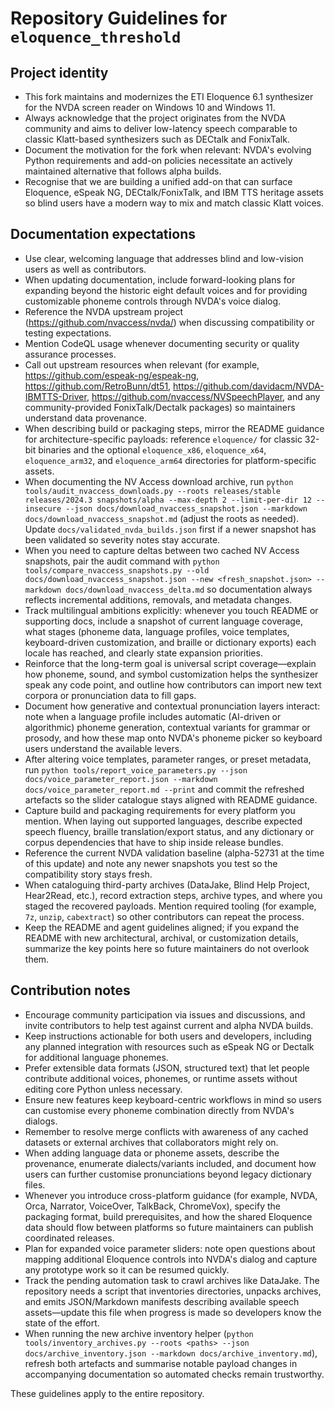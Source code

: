# Repository Guidelines for `eloquence_threshold`

## Project identity
- This fork maintains and modernizes the ETI Eloquence 6.1 synthesizer for the NVDA screen reader on Windows 10 and Windows 11.
- Always acknowledge that the project originates from the NVDA community and aims to deliver low-latency speech comparable to classic Klatt-based synthesizers such as DECtalk and FonixTalk.
- Document the motivation for the fork when relevant: NVDA's evolving Python requirements and add-on policies necessitate an actively maintained alternative that follows alpha builds.
- Recognise that we are building a unified add-on that can surface Eloquence, eSpeak NG, DECtalk/FonixTalk, and IBM TTS heritage assets so blind users have a modern way to mix and match classic Klatt voices.

## Documentation expectations
- Use clear, welcoming language that addresses blind and low-vision users as well as contributors.
- When updating documentation, include forward-looking plans for expanding beyond the historic eight default voices and for providing customizable phoneme controls through NVDA's voice dialog.
- Reference the NVDA upstream project (https://github.com/nvaccess/nvda/) when discussing compatibility or testing expectations.
- Mention CodeQL usage whenever documenting security or quality assurance processes.
- Call out upstream resources when relevant (for example, https://github.com/espeak-ng/espeak-ng, https://github.com/RetroBunn/dt51, https://github.com/davidacm/NVDA-IBMTTS-Driver, https://github.com/nvaccess/NVSpeechPlayer, and any community-provided FonixTalk/Dectalk packages) so maintainers understand data provenance.
- When describing build or packaging steps, mirror the README guidance for architecture-specific payloads: reference `eloquence/` for classic 32-bit binaries and the optional `eloquence_x86`, `eloquence_x64`, `eloquence_arm32`, and `eloquence_arm64` directories for platform-specific assets.
- When documenting the NV Access download archive, run `python tools/audit_nvaccess_downloads.py --roots releases/stable releases/2024.3 snapshots/alpha --max-depth 2 --limit-per-dir 12 --insecure --json docs/download_nvaccess_snapshot.json --markdown docs/download_nvaccess_snapshot.md` (adjust the roots as needed). Update `docs/validated_nvda_builds.json` first if a newer snapshot has been validated so severity notes stay accurate.
- When you need to capture deltas between two cached NV Access snapshots, pair the audit command with `python tools/compare_nvaccess_snapshots.py --old docs/download_nvaccess_snapshot.json --new <fresh_snapshot.json> --markdown docs/download_nvaccess_delta.md` so documentation always reflects incremental additions, removals, and metadata changes.
- Track multilingual ambitions explicitly: whenever you touch README or supporting docs, include a snapshot of current language coverage, what stages (phoneme data, language profiles, voice templates, keyboard-driven customization, and braille or dictionary exports) each locale has reached, and clearly state expansion priorities.
- Reinforce that the long-term goal is universal script coverage—explain how phoneme, sound, and symbol customization helps the synthesizer speak any code point, and outline how contributors can import new text corpora or pronunciation data to fill gaps.
- Document how generative and contextual pronunciation layers interact: note when a language profile includes automatic (AI-driven or algorithmic) phoneme generation, contextual variants for grammar or prosody, and how these map onto NVDA's phoneme picker so keyboard users understand the available levers.
- After altering voice templates, parameter ranges, or preset metadata, run `python tools/report_voice_parameters.py --json docs/voice_parameter_report.json --markdown docs/voice_parameter_report.md --print` and commit the refreshed artefacts so the slider catalogue stays aligned with README guidance.
- Capture build and packaging requirements for every platform you mention. When laying out supported languages, describe expected speech fluency, braille translation/export status, and any dictionary or corpus dependencies that have to ship inside release bundles.
- Reference the current NVDA validation baseline (alpha-52731 at the time of this update) and note any newer snapshots you test so the compatibility story stays fresh.
- When cataloguing third-party archives (DataJake, Blind Help Project, Hear2Read, etc.), record extraction steps, archive types, and where you staged the recovered payloads. Mention required tooling (for example, `7z`, `unzip`, `cabextract`) so other contributors can repeat the process.
- Keep the README and agent guidelines aligned; if you expand the README with new architectural, archival, or customization details, summarize the key points here so future maintainers do not overlook them.

## Contribution notes
- Encourage community participation via issues and discussions, and invite contributors to help test against current and alpha NVDA builds.
- Keep instructions actionable for both users and developers, including any planned integration with resources such as eSpeak NG or Dectalk for additional language phonemes.
- Prefer extensible data formats (JSON, structured text) that let people contribute additional voices, phonemes, or runtime assets without editing core Python unless necessary.
- Ensure new features keep keyboard-centric workflows in mind so users can customise every phoneme combination directly from NVDA's dialogs.
- Remember to resolve merge conflicts with awareness of any cached datasets or external archives that collaborators might rely on.
- When adding language data or phoneme assets, describe the provenance, enumerate dialects/variants included, and document how users can further customise pronunciations beyond legacy dictionary files.
- Whenever you introduce cross-platform guidance (for example, NVDA, Orca, Narrator, VoiceOver, TalkBack, ChromeVox), specify the packaging format, build prerequisites, and how the shared Eloquence data should flow between platforms so future maintainers can publish coordinated releases.
- Plan for expanded voice parameter sliders: note open questions about mapping additional Eloquence controls into NVDA's dialog and capture any prototype work so it can be resumed quickly.
- Track the pending automation task to crawl archives like DataJake. The repository needs a script that inventories directories, unpacks archives, and emits JSON/Markdown manifests describing available speech assets—update this file when progress is made so developers know the state of the effort.
- When running the new archive inventory helper (`python tools/inventory_archives.py --roots <paths> --json docs/archive_inventory.json --markdown docs/archive_inventory.md`), refresh both artefacts and summarise notable payload changes in accompanying documentation so automated checks remain trustworthy.

These guidelines apply to the entire repository.
